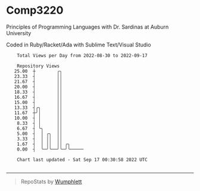 # Comp3220

Principles of Programming Languages with Dr. Sardinas at Auburn University

Coded in Ruby/Racket/Ada with Sublime Text/Visual Studio

```
    Total Views per Day from 2022-08-30 to 2022-09-17

    Repository Views
   25.00  ┼        ╭╮
   23.33  ┤        ││
   21.67  ┤        ││
   20.00  ┤        ││
   18.33  ┤        ││
   16.67  ┤        ││
   15.00  ┤        ││
   13.33  ┤╭╮      ││
   11.67  ┼╯│      ││
   10.00  ┤ │      ││
    8.33  ┤ │      ││
    6.67  ┤ ╰╮     ││
    5.00  ┤  │ ╭╮  ││
    3.33  ┤  │ ││  ││
    1.67  ┤  │ ││  ││ ╭╮
    0.00  ┤  ╰─╯╰──╯╰─╯╰─────

    Chart last updated - Sat Sep 17 00:30:58 2022 UTC
    
```

---

> RepoStats by [Wumphlett](https://github.com/Wumphlett)
